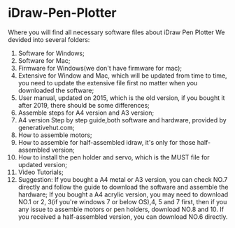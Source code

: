 # iDraw-Pen-Plotter
Where you will find all necessary software files about iDraw Pen Plotter
We devided into several folders:
1. Software for Windows;
2. Software for Mac;
3. Firmware for Windows(we don't have firmware for mac);
4. Extensive for Window and Mac, which will be updated from time to time, you need to update the extensive file first no matter when you downloaded the software;
5. User manual, updated on 2015, which is the old version, if you bought it after 2019, there should be some differences;
6. Assemble steps for A4 version and A3 version;
7. A4 version Step by step guide,both software and hardware, provided by generativehut.com;
8. How to assemble motors;
9. How to assemble for half-assembled idraw, it's only for those half-assembled version;
10. How to install the pen holder and servo, which is the MUST file for updated version;
11. Video Tutorials;
12. Suggestion:
If you bought a A4 metal or A3 version, you can check NO.7 directly and follow the guide to download the software and assemble the hardware;
If you bought a A4 acrylic version, you may need to download NO.1 or 2, 3(if you're windows 7 or below OS),4, 5 and 7 first, then if you any issue to assemble motors or pen holders, download NO.8 and 10. If you received a half-assembled version, you can download NO.6 directly.

